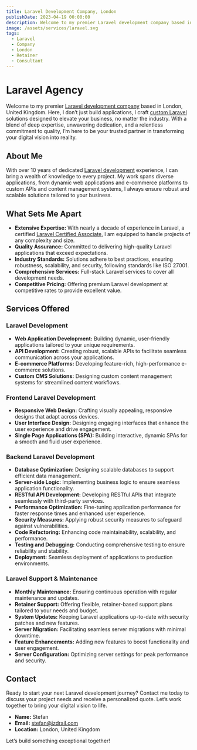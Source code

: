 ```yaml
---
title: Laravel Development Company, London
publishDate: 2023-04-19 00:00:00
description: Welcome to my premier Laravel development company based in London, UK. I specialize in delivering top-notch Laravel solutions tailored to meet the unique needs of businesses across various industries.
image: /assets/services/laravel.svg
tags:
  - Laravel
  - Company
  - London
  - Retainer
  - Consultant
---
```


# Laravel Agency

Welcome to my premier [Laravel development company](https://izdrail.com) based in London, United Kingdom.
Here, I don’t just build applications, I craft [custom Laravel](https://izdrail.com) solutions designed to elevate your business, no matter the industry. 
With a blend of deep expertise, unwavering dedication, and a relentless commitment to quality, I’m here to be your trusted partner in transforming your digital vision into reality.


## About Me

With over 10 years of dedicated [Laravel development](https://izdrail.com/services/laravel) experience, I can bring a wealth of knowledge to every project. 
My work spans diverse applications, from dynamic web applications and e-commerce platforms to custom APIs and content management systems, I always ensure robust and scalable solutions tailored to your business.

## What Sets Me Apart

- **Extensive Expertise:** With nearly a decade of experience in Laravel, a certified [Laravel Certified Associate](https://laravel.com/), I am equipped to handle projects of any complexity and size.
- **Quality Assurance:** Committed to delivering high-quality Laravel applications that exceed expectations.
- **Industry Standards:** Solutions adhere to best practices, ensuring robustness, scalability, and security, following standards like ISO 27001.
- **Comprehensive Services:** Full-stack Laravel services to cover all development needs.
- **Competitive Pricing:** Offering premium Laravel development at competitive rates to provide excellent value.

## Services Offered

### Laravel Development

- **Web Application Development:** Building dynamic, user-friendly applications tailored to your unique requirements.
- **API Development:** Creating robust, scalable APIs to facilitate seamless communication across your applications.
- **E-commerce Platforms:** Developing feature-rich, high-performance e-commerce solutions.
- **Custom CMS Solutions:** Designing custom content management systems for streamlined content workflows.

### Frontend Laravel Development

- **Responsive Web Design:** Crafting visually appealing, responsive designs that adapt across devices.
- **User Interface Design:** Designing engaging interfaces that enhance the user experience and drive engagement.
- **Single Page Applications (SPA):** Building interactive, dynamic SPAs for a smooth and fluid user experience.

### Backend Laravel Development

- **Database Optimization:** Designing scalable databases to support efficient data management.
- **Server-side Logic:** Implementing business logic to ensure seamless application functionality.
- **RESTful API Development:** Developing RESTful APIs that integrate seamlessly with third-party services.
- **Performance Optimization:** Fine-tuning application performance for faster response times and enhanced user experience.
- **Security Measures:** Applying robust security measures to safeguard against vulnerabilities.
- **Code Refactoring:** Enhancing code maintainability, scalability, and performance.
- **Testing and Debugging:** Conducting comprehensive testing to ensure reliability and stability.
- **Deployment:** Seamless deployment of applications to production environments.

### Laravel Support & Maintenance

- **Monthly Maintenance:** Ensuring continuous operation with regular maintenance and updates.
- **Retainer Support:** Offering flexible, retainer-based support plans tailored to your needs and budget.
- **System Updates:** Keeping Laravel applications up-to-date with security patches and new features.
- **Server Migration:** Facilitating seamless server migrations with minimal downtime.
- **Feature Enhancements:** Adding new features to boost functionality and user engagement.
- **Server Configuration:** Optimizing server settings for peak performance and security.

## Contact

Ready to start your next Laravel development journey? Contact me today to discuss your project needs and receive a personalized quote. Let’s work together to bring your digital vision to life.

- **Name:** Stefan
- **Email:** stefan@izdrail.com
- **Location:** London, United Kingdom

Let’s build something exceptional together!
